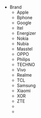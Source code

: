 - Brand
	- Apple
	- Bphone
	- Google
	- Itel
	- Energizer
	- Nokia
	- Nubia
	- Masstel
	- OPPO
	- Philips
	- TECHNO
	- Vivo
	- Realme
	- TCL
	- Samsung
	- Xiaomi
	- XOR
	- ZTE
	-
	-